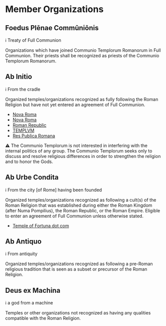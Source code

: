 Member Organizations
======

Foedus Plēnae Commūniōnis
------
:information_source: Treaty of Full Communion

Organizations which have joined Communio Templorum Romanorum in Full Communion. Their priests
shall be recognized as priests of the Communio Templorum Romanorum.

Ab Initio
--
:information_source: From the cradle

Organized temples/organizations recognized as fully following the Roman Religion but have not
yet entered an agreement of Full Communion.

* [Nova Roma](http://www.novaroma.org/nr/Category:Religio_Romana_(Nova_Roma))
* [Nova Roma](http://nova-roma.org/)
* [Roman Republic](http://romanrepublic.org/bibliotheca/wiki/sacerdotes.html)
* [TEMPLVM](http://www.templvm.org)
* [Res Publica Romana](http://www.respublica-romana.com/home)

:warning: The Communio Templorum is not interested in interfering with the internal politics of any group.
	The Communio Templorum seeks only to discuss and resolve religious differences in order to strengthen
	the religion and to honor the Gods.

Ab Urbe Condita
--
:information_source: From the city [of Rome] having been founded

Organized temples/organizations recognized as following a cult(s) of the Roman Religion that was
established during either the Roman Kingdom (after Numa Pompilius), the Roman Republic, or the
Roman Empire. Eligible to enter an agreement of Full Communion unless otherwise stated.

* [Temple of Fortuna dot com](http://www.templeoffortuna.com)

Ab Antiquo
--
:information_source: From antiquity

Organized temples/organizations recognized as following a pre-Roman religious tradition that is
seen as a subset or precursor of the Roman Religion.

Deus ex Machina
----
:information_source: a god from a machine

Temples or other organizations not recognized as having any qualities compatible with the Roman
Religion.
